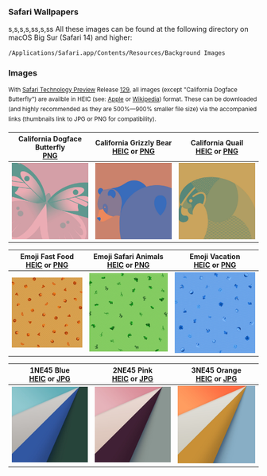 ### Safari Wallpapers
s,s,s,s,ss,s,ss
All these images can be found at the following directory on macOS Big Sur (Safari 14) and higher:

    /Applications/Safari.app/Contents/Resources/Background Images

### Images

<sup>With [Safari Technology Preview](https://developer.apple.com/safari/technology-preview/) Release [129](https://webkit.org/blog/11951/release-notes-for-safari-technology-preview-129/), all images (except "California Dogface Butterfly") are availble in HEIC (see: [Apple](https://support.apple.com/HT207022) or [Wikipedia](http://wikipedia.org/wiki/High_Efficiency_Image_File_Format)) format. These can be downloaded (and highly recommended as they are 500%—900% smaller file size) via the accompanied links (thumbnails link to JPG or PNG for compatibility).</sup>

California Dogface Butterfly<br>[PNG](/images/Safari-Background_California-Dogface-Butterfly.661.png?raw=true) | California Grizzly Bear<br>[HEIC](/images/Safari-Background_California-Grizzly-Bear.497.heic?raw=true) or [PNG](/images/Safari-Background_California-Grizzly-Bear.497.png?raw=true) | California Quail<br>[HEIC](/images/Safari_Background_1NE45_Blue.449.heic?raw=true) or [PNG](/images/Safari-Background_California-Quail.602.png?raw=true)
--- | --- | ---
| [![](/images/thumbnails/Safari-Background_California-Dogface-Butterfly.661.jpg?raw=true)](/images/Safari-Background_California-Dogface-Butterfly.661.png?raw=true) | [![](/images/thumbnails/Safari-Background_California-Grizzly-Bear.497.jpg?raw=true)](/images/Safari-Background_California-Grizzly-Bear.497.png?raw=true) | [![](/images/thumbnails/Safari-Background_California-Quail.602.jpg?raw=true)](/images/Safari-Background_California-Quail.602.png?raw=true)

Emoji Fast Food<br>[HEIC](/images/Safari-Background_Emoji_Fast-Food.640.heic?raw=true) or [PNG](/images/Safari-Background_Emoji_Fast-Food.640.png?raw=true) | Emoji Safari Animals<br>[HEIC](/images/Safari-Background_Emoji_Safari-Animals.699.heic?raw=true) or [PNG](/images/Safari-Background_Emoji_Safari-Animals.699.png?raw=true) | Emoji Vacation<br>[HEIC](/images/Safari-Background_Emoji_Vacation.609.heic?raw=true) or [PNG](/images/Safari-Background_Emoji_Vacation.609.png?raw=true)
--- | --- | ---
| [![](/images/thumbnails/Safari-Background_Emoji_Fast-Food.640.jpg?raw=true)](/images/Safari-Background_Emoji_Fast-Food.640.png?raw=true) | [![](/images/thumbnails/Safari-Background_Emoji_Safari-Animals.699.jpg?raw=true)](/images/Safari-Background_Emoji_Safari-Animals.699.png?raw=true) | [![](/images/thumbnails/Safari-Background_Emoji_Vacation.609.jpg?raw=true)](/images/Safari-Background_Emoji_Vacation.609.png?raw=true) |

1NE45 Blue<br>[HEIC](/images/Safari_Background_1NE45_Blue.449.heic?raw=true) or [JPG](/images/Safari_Background_1NE45_Blue.449.jpg?raw=true) | 2NE45 Pink<br>[HEIC](/images/Safari_Background_2NE45_Pink.526.heic?raw=true) or [JPG](/images/Safari_Background_2NE45_Pink.526.jpg?raw=true) | 3NE45 Orange<br>[HEIC](/images/Safari_Background_3NE45_Orange.653.heic?raw=true) or [JPG](/images/Safari_Background_3NE45_Orange.653.jpg?raw=true)
--- | --- | ---
| [![](/images/thumbnails/Safari_Background_1NE45_Blue.449.jpg?raw=true)](/images/Safari_Background_1NE45_Blue.449.jpg?raw=true) | [![](/images/thumbnails/Safari_Background_2NE45_Pink.526.jpg?raw=true)](/images/Safari_Background_2NE45_Pink.526.jpg?raw=true) | [![](/images/thumbnails/Safari_Background_3NE45_Orange.653.jpg?raw=true)](/images/Safari_Background_3NE45_Orange.653.jpg?raw=true) |
